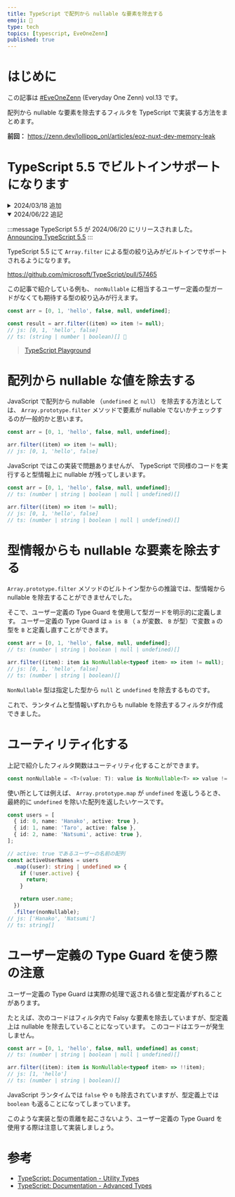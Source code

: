 ```yaml
---
title: TypeScript で配列から nullable な要素を除去する
emoji: 🍭
type: tech
topics: [typescript, EveOneZenn]
published: true
---
```


# はじめに

この記事は [#EveOneZenn](https://zenn.dev/topics/eveonezenn) (Everyday One Zenn) vol.13 です。

配列から nullable な要素を除去するフィルタを TypeScript で実装する方法をまとめます。

**前回：**
https://zenn.dev/lollipop_onl/articles/eoz-nuxt-dev-memory-leak

# TypeScript 5.5 でビルトインサポートになります

<details><summary>2024/03/18 追加</summary>
<p>

:::message
TypeScript 5.5 は 2024/06/18 にリリース予定です。 [microsoft/TypeScript#57475](https://github.com/microsoft/TypeScript/issues/57475)
:::

</p>
</details>

<details open><summary>2024/06/22 追記</summary>
<p>

:::message
TypeScript 5.5 が 2024/06/20 にリリースされました。 [Announcing TypeScript 5.5](https://devblogs.microsoft.com/typescript/announcing-typescript-5-5/)
:::

TypeScript 5.5 にて `Array.filter` による型の絞り込みがビルトインでサポートされるようになります。

https://github.com/microsoft/TypeScript/pull/57465

この記事で紹介している例も、 `nonNullable` に相当するユーザー定義の型ガードがなくても期待する型の絞り込みが行えます。

```ts
const arr = [0, 1, 'hello', false, null, undefined];

const result = arr.filter((item) => item != null);
// js: [0, 1, 'hello', false]
// ts: (string | number | boolean)[] 🎉
```

> [TypeScript Playground](https://www.typescriptlang.org/play/?#code/MYewdgzgLgBAhgJwTAvDA2gBgDQwIy4DkAFgKYA25IhuAZnORKbmAK6W6tgAmptAlmFLcAugG4AUBNCRYCUhHaw0iBADoB5KKQQAKXf20BbAJSoAfDEOkjMAIRo2lE5ID0rmACsIALgw58IjJKajoGJhEJdxgoXxhdaARBAHMYAB8YNiMAIx10mGyQEHJSODATdBEgA)

</p>
</details>

# 配列から nullable な値を除去する

JavaScript で配列から nullable （`undefined` と `null`） を除去する方法としては、 `Array.prototype.filter` メソッドで要素が nullable でないかチェックするのが一般的かと思います。

```js
const arr = [0, 1, 'hello', false, null, undefined];

arr.filter((item) => item != null);
// js: [0, 1, 'hello', false]
```

JavaScript ではこの実装で問題ありませんが、 TypeScript で同様のコードを実行すると型情報上に nullable が残ってしまいます。

```ts
const arr = [0, 1, 'hello', false, null, undefined];
// ts: (number | string | boolean | null | undefined)[]

arr.filter((item) => item != null);
// js: [0, 1, 'hello', false]
// ts: (number | string | boolean | null | undefined)[]
```

# 型情報からも nullable な要素を除去する

`Array.prototype.filter` メソッドのビルトイン型からの推論では、型情報から nullable を除去することができませんでした。

そこで、ユーザー定義の Type Guard を使用して型ガードを明示的に定義します。
ユーザー定義の Type Guard は `a is B` （ `a` が変数、 `B` が型）で変数 `a` の型を `B` と定義し直すことができます。

```ts
const arr = [0, 1, 'hello', false, null, undefined];
// ts: (number | string | boolean | null | undefined)[]

arr.filter((item): item is NonNullable<typeof item> => item != null);
// js: [0, 1, 'hello', false]
// ts: (number | string | boolean)[]
```

`NonNullable` 型は指定した型から `null` と `undefined` を除去するものです。

これで、ランタイムと型情報いずれからも nullable を除去するフィルタが作成できました。

# ユーティリティ化する

上記で紹介したフィルタ関数はユーティリティ化することができます。

```ts
const nonNullable = <T>(value: T): value is NonNullable<T> => value != null;
```

使い所としては例えば、 `Array.prototype.map` が `undefined` を返しうるとき、最終的に `undefined` を除いた配列を返したいケースです。

```ts
const users = [
  { id: 0, name: 'Hanako', active: true },
  { id: 1, name: 'Taro', active: false },
  { id: 2, name: 'Natsumi', active: true },
];

// active: true であるユーザーの名前の配列
const activeUserNames = users
  .map((user): string | undefined => {
    if (!user.active) {
      return;
    }

    return user.name;
  })
  .filter(nonNullable);
// js: ['Hanako', 'Natsumi']
// ts: string[]
```

# ユーザー定義の Type Guard を使う際の注意

ユーザー定義の Type Guard は実際の処理で返される値と型定義がずれることがあります。

たとえば、次のコードはフィルタ内で Falsy な要素を除去していますが、型定義上は nullable を除去していることになっています。
このコードはエラーが発生しません。

```ts
const arr = [0, 1, 'hello', false, null, undefined] as const;
// ts: (number | string | boolean | null | undefined)[]

arr.filter((item): item is NonNullable<typeof item> => !!item);
// js: [1, 'hello']
// ts: (number | string | boolean)[]
```

JavaScript ランタイムでは `false` や `0` も除去されていますが、型定義上では `boolean` も返ることになってしまっています。

このような実装と型の乖離を起こさないよう、ユーザー定義の Type Guard を使用する際は注意して実装しましょう。

# 参考

* [TypeScript: Documentation - Utility Types](https://www.typescriptlang.org/docs/handbook/utility-types.html)
* [TypeScript: Documentation - Advanced Types](https://www.typescriptlang.org/docs/handbook/advanced-types.html)
